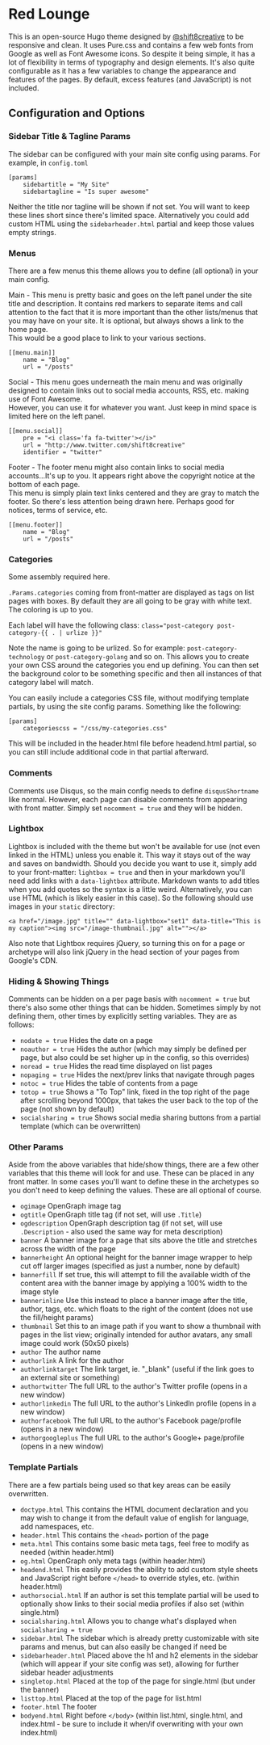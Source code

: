 Red Lounge
===========

This is an open-source Hugo theme designed by [@shift8creative](http://www.twitter.com/shift8creative) to be responsive and clean. It uses Pure.css and contains a few web fonts from Google as well as Font Awesome icons. 
So despite it being simple, it has a lot of flexibility in terms of typography and design elements. It's also quite configurable as it has a few variables to change the
appearance and features of the pages. By default, excess features (and JavaScript) is not included.

## Configuration and Options

### Sidebar Title & Tagline Params

The sidebar can be configured with your main site config using params. For example, in ```config.toml```

```
[params]
	sidebartitle = "My Site"
	sidebartagline = "Is super awesome"
```

Neither the title nor tagline will be shown if not set. You will want to keep these lines short since there's limited space. 
Alternatively you could add custom HTML using the ```sidebarheader.html``` partial and keep those values empty strings.

### Menus

There are a few menus this theme allows you to define (all optional) in your main config.

Main - This menu is pretty basic and goes on the left panel under the site title and description. It contains red markers to separate items and call attention to the 
fact that it is more important than the other lists/menus that you may have on your site. It is optional, but always shows a link to the home page.    
This would be a good place to link to your various sections.

```
[[menu.main]]
    name = "Blog"
    url = "/posts"
```


Social - This menu goes underneath the main menu and was originally designed to contain links out to social media accounts, RSS, etc. making use of Font Awesome.    
However, you can use it for whatever you want. Just keep in mind space is limited here on the left panel.

```
[[menu.social]]
	pre = "<i class='fa fa-twitter'></i>"
    url = "http://www.twitter.com/shift8creative"
    identifier = "twitter"
```

Footer - The footer menu might also contain links to social media accounts...It's up to you. It appears right above the copyright notice at the bottom of each page.    
This menu is simply plain text links centered and they are gray to match the footer. So there's less attention being drawn here. Perhaps good for notices, terms of service, etc.

```
[[menu.footer]]
    name = "Blog"
    url = "/posts"
```

### Categories

Some assembly required here.

```.Params.categories``` coming from front-matter are displayed as tags on list pages with boxes. By default they are all going to be gray with white text. The coloring is up to you.

Each label will have the following class: ```class="post-category post-category-{{ . | urlize }}"```

Note the name is going to be urlized. So for example: ```post-category-technology``` or ```post-category-golang``` and so on. This allows you to create your own CSS around the 
categories you end up defining. You can then set the background color to be something specific and then all instances of that category label will match.

You can easily include a categories CSS file, without modifying template partials, by using the site config params. Something like the following:

```
[params]
	categoriescss = "/css/my-categories.css"
```

This will be included in the header.html file before headend.html partial, so you can still include additional code in that partial afterward.

### Comments

Comments use Disqus, so the main config needs to define ```disqusShortname``` like normal. However, each page can disable comments from appearing with front matter. Simply set 
```nocomment = true``` and they will be hidden.

### Lightbox

Lightbox is included with the theme but won't be available for use (not even linked in the HTML) unless you enable it. This way it stays out of the way and saves on bandwidth. 
Should you decide you want to use it, simply add to your front-matter: ```lightbox = true``` and then in your markdown you'll need add links with a ```data-lightbox``` attribute. 
Markdown wants to add titles when you add quotes so the syntax is a little weird. Alternatively, you can use HTML (which is likely easier in this case). So the following should 
use images in your ```static``` directory:

```
<a href="/image.jpg" title="" data-lightbox="set1" data-title="This is my caption"><img src="/image-thumbnail.jpg" alt=""></a>
``` 

Also note that Lightbox requires jQuery, so turning this on for a page or archetype will also link jQuery in the head section of your pages from Google's CDN.

### Hiding & Showing Things

Comments can be hidden on a per page basis with ```nocomment = true``` but there's also some other things that can be hidden. Sometimes simply by not defining them, other times 
by explicitly setting variables. They are as follows:

 - ```nodate = true``` Hides the date on a page
 - ```noauthor = true``` Hides the author (which may simply be defined per page, but also could be set higher up in the config, so this overrides)
 - ```noread = true``` Hides the read time displayed on list pages
 - ```nopaging = true``` Hides the next/prev links that navigate through pages
 - ```notoc = true``` Hides the table of contents from a page
 - ```totop = true``` Shows a "To Top" link, fixed in the top right of the page after scrolling beyond 1000px, that takes the user back to the top of the page (not shown by default)
 - ```socialsharing = true``` Shows social media sharing buttons from a partial template (which can be overwritten)

### Other Params

 Aside from the above variables that hide/show things, there are a few other variables that this theme will look for and use. These can be placed in any front matter. In some cases 
 you'll want to define these in the archetypes so you don't need to keep defining the values. These are all optional of course.

 - ```ogimage``` OpenGraph image tag
 - ```ogtitle``` OpenGraph title tag (if not set, will use ```.Title```)
 - ```ogdescription``` OpenGraph description tag (if not set, will use ```.Description``` - also used the same way for meta description)
 - ```banner``` A banner image for a page that sits above the title and stretches across the width of the page
 - ```bannerheight``` An optional height for the banner image wrapper to help cut off larger images (specified as just a number, none by default)
 - ```bannerfill``` If set true, this will attempt to fill the available width of the content area with the banner image by applying a 100% width to the image style
 - ```bannerinline``` Use this instead to place a banner image after the title, author, tags, etc. which floats to the right of the content (does not use the fill/height params)
 - ```thumbnail``` Set this to an image path if you want to show a thumbnail with pages in the list view; originally intended for author avatars, any small image could work (50x50 pixels)
 - ```author``` The author name
 - ```authorlink``` A link for the author
 - ```authorlinktarget``` The link target, ie. "_blank" (useful if the link goes to an external site or something)
 - ```authortwitter``` The full URL to the author's Twitter profile (opens in a new window)
 - ```authorlinkedin``` The full URL to the author's LinkedIn profile (opens in a new window)
 - ```authorfacebook``` The full URL to the author's Facebook page/profile (opens in a new window)
 - ```authorgoogleplus``` The full URL to the author's Google+ page/profile (opens in a new window)

### Template Partials

There are a few partials being used so that key areas can be easily overwritten.

 - ```doctype.html``` This contains the HTML document declaration and you may wish to change it from the default value of english for language, add namespaces, etc.
 - ```header.html``` This contains the ```<head>``` portion of the page
 - ```meta.html``` This contains some basic meta tags, feel free to modify as needed (within header.html)
 - ```og.html``` OpenGraph only meta tags (within header.html)
 - ```headend.html``` This easily provides the ability to add custom style sheets and JavaScript right before ```</head>``` to override styles, etc. (within header.html)
 - ```authorsocial.html``` If an author is set this template partial will be used to optionally show links to their social media profiles if also set (within single.html)
 - ```socialsharing.html``` Allows you to change what's displayed when ```socialsharing = true```
 - ```sidebar.html``` The sidebar which is already pretty customizable with site params and menus, but can also easily be changed if need be
 - ```sidebarheader.html``` Placed above the h1 and h2 elements in the sidebar (which will appear if your site config was set), allowing for further sidebar header adjustments
 - ```singletop.html``` Placed at the top of the page for single.html (but under the banner)
 - ```listtop.html``` Placed at the top of the page for list.html
 - ```footer.html``` The footer
 - ```bodyend.html``` Right before ```</body>``` (within list.html, single.html, and index.html - be sure to include it when/if overwriting with your own index.html)